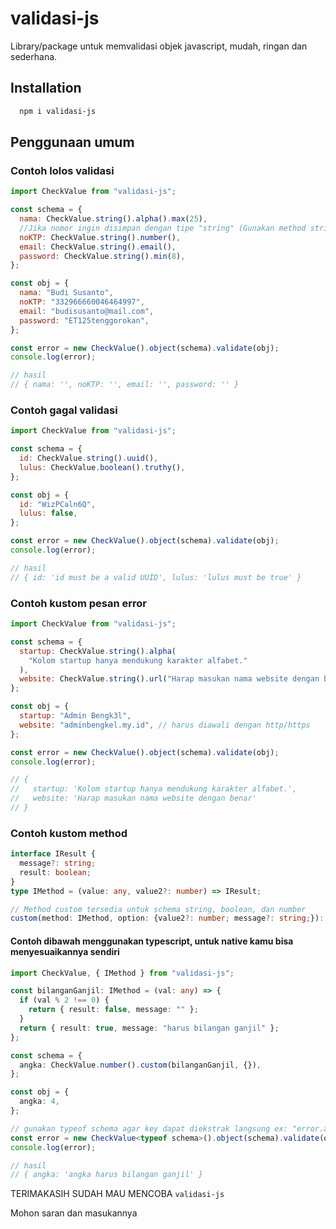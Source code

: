 # validasi-js

Library/package untuk memvalidasi objek javascript, mudah, ringan dan sederhana.

## Installation

```bash
  npm i validasi-js
```

## Penggunaan umum

### Contoh lolos validasi

```javascript
import CheckValue from "validasi-js";

const schema = {
  nama: CheckValue.string().alpha().max(25),
  //Jika nomor ingin disimpan dengan tipe "string" (Gunakan method string())
  noKTP: CheckValue.string().number(),
  email: CheckValue.string().email(),
  password: CheckValue.string().min(8),
};

const obj = {
  nama: "Budi Susanto",
  noKTP: "332966660046464997",
  email: "budisusanto@mail.com",
  password: "ET125tenggorokan",
};

const error = new CheckValue().object(schema).validate(obj);
console.log(error);

// hasil
// { nama: '', noKTP: '', email: '', password: '' }
```

### Contoh gagal validasi

```javascript
import CheckValue from "validasi-js";

const schema = {
  id: CheckValue.string().uuid(),
  lulus: CheckValue.boolean().truthy(),
};

const obj = {
  id: "WizPCaln6Q",
  lulus: false,
};

const error = new CheckValue().object(schema).validate(obj);
console.log(error);

// hasil
// { id: 'id must be a valid UUID', lulus: 'lulus must be true' }
```

### Contoh kustom pesan error

```javascript
import CheckValue from "validasi-js";

const schema = {
  startup: CheckValue.string().alpha(
    "Kolom startup hanya mendukung karakter alfabet."
  ),
  website: CheckValue.string().url("Harap masukan nama website dengan benar"),
};

const obj = {
  startup: "Admin Bengk3l",
  website: "adminbengkel.my.id", // harus diawali dengan http/https
};

const error = new CheckValue().object(schema).validate(obj);
console.log(error);

// {
//   startup: 'Kolom startup hanya mendukung karakter alfabet.',
//   website: 'Harap masukan nama website dengan benar'
// }
```

### Contoh kustom method

```typescript
interface IResult {
  message?: string;
  result: boolean;
}
type IMethod = (value: any, value2?: number) => IResult;

// Method custom tersedia untuk schema string, boolean, dan number
custom(method: IMethod, option: {value2?: number; message?: string;}): this;
```

#### Contoh dibawah menggunakan typescript, untuk native kamu bisa menyesuaikannya sendiri

```typescript
import CheckValue, { IMethod } from "validasi-js";

const bilanganGanjil: IMethod = (val: any) => {
  if (val % 2 !== 0) {
    return { result: false, message: "" };
  }
  return { result: true, message: "harus bilangan ganjil" };
};

const schema = {
  angka: CheckValue.number().custom(bilanganGanjil, {}),
};

const obj = {
  angka: 4,
};

// gunakan typeof schema agar key dapat diekstrak langsung ex: "error.angka"
const error = new CheckValue<typeof schema>().object(schema).validate(obj);
console.log(error);

// hasil
// { angka: 'angka harus bilangan ganjil' }
```

TERIMAKASIH SUDAH MAU MENCOBA `validasi-js`

Mohon saran dan masukannya
